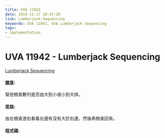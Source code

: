 ```yaml
---
title: UVA 11942
date: 2019-11-17 10:47:29
link: Lumberjack-Sequencing
keywords: UVA 11942, UVA Lumberjack Sequencing
tags:
- implementation
---
```

# UVA 11942 - Lumberjack Sequencing
[Lumberjack Sequencing](https://onlinejudge.org/external/119/11942.pdf)


#### 題意:
幫他檢查數列是否由大到小或小到大排。
<!-- more -->
#### 思路:
由左檢查道右看看左邊有沒有大於右邊，然後再檢查回來。

#### 程式碼:
<script src="https://gist.github.com/Daviswww/512bf476494b003db28eb225e0ffd375.js"></script>